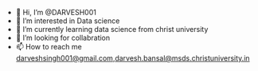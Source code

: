 - 👋 Hi, I’m @DARVESH001
- 👀 I’m interested in Data science
- 🌱 I’m currently learning data science from christ university 
- 💞️ I’m looking for collabration
- 📫 How to reach me darveshsingh001@gmail.com,darvesh.bansal@msds.christuniversity.in

<!---
DARVESH001/DARVESH001 is a ✨ special ✨ repository because its `README.md` (this file) appears on your GitHub profile.
You can click the Preview link to take a look at your changes.
--->
